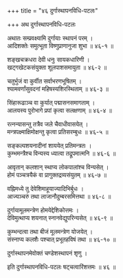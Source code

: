 +++
title = "४६ दुर्गास्थापनविधि-पटलः"

+++
अथ दुर्गास्थापनविधि-पटलः  
  
अथातः सम्प्रवक्ष्यामि दुर्गायाः स्थापनं परम् ।  
आदिशक्तेः समुत्भूता विष्णुप्राणानुजा शुभा ॥ ४६-१ ॥  
  
शङ्खचक्रधरा देवी धनुः सायकधारिणी ।  
खट्गखेटकसंयुक्ता शूलपाशसमायुता ॥ ४६-२ ॥  
  
चतुर्भुजं वा कुर्वीत सर्वाभरणभूषितम् ।  
श्यामवर्णांसुवदनां महिषस्यशिरस्थिताम् ॥ ४६-३ ॥  
  
सिंहारूढाञ्च वा कुर्यात् पद्मासनसमागताम् ।  
आलयस्य पुरोभागे प्रपां कृत्वा सलक्षणाम् ॥ ४६-४ ॥  
  
रत्नन्यासन्तु तत्रैव जले चैवाधीवासयेत् ।  
मन्त्रपक्ष्माक्षिमोक्षन्तु कृत्वा प्रतिसरम्बुधः ॥ ४६-५ ॥  
  
सङ्कल्पशयनादीनां शाययेत् प्रतिमन्त्रतः ।  
कुम्भमन्त्रैश्च विन्यस्य ध्यात्वा तद्रूपमात्मनि ॥ ४६-६ ॥  
  
आवृतान् कलशान् स्थाप्य लोकपालांश्च विन्यसेत् ।  
होमं पञ्चत्रयैकं वा प्रागुक्तद्रव्यसंयुतम् ॥ ४६-७ ॥  
  
वह्निमध्ये तु देवेशिमाहूयाज्यादिभिर्बुधः ।  
आज्यञ्चरुं तथा लाजानौदुम्बरसमित्तथा ॥ ४६-८ ॥  
  
दुर्गायामूलमन्त्रेण होमयेद्देशिकोत्तमः ।  
देविमुत्थाप्य शयनात् स्नानवेद्युपरिन्यसेत् ॥ ४६-९ ॥  
  
कुम्भन्दत्वा तथा बीजं मूलमन्त्रेण योजयेत् ।  
संस्नाप्य कलशैः पश्चात् प्रभूतहविषं तथा ॥ ४६-१० ॥  
  
दुर्गास्थापनमेवोक्तं चण्डेशस्थापनं शृणु ।  
  
इति दुर्गास्थापनविधि-पटलः षट्चत्वारिंशत्तमः ॥ ४६ ॥  
  
  
